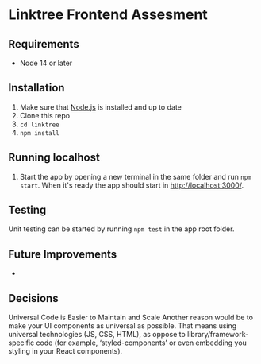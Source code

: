 # Linktree Frontend Assesment

## Requirements

* Node 14 or later

## Installation
1. Make sure that [Node.js](https://nodejs.org/en/download/) is installed and up to date
2. Clone this repo
3. `cd linktree`
4. `npm install`

## Running localhost

1. Start the app by opening a new terminal in the same folder and run `npm start`.  When it's ready the app should start in [http://localhost:3000/](http://localhost:3000/).

## Testing

Unit testing can be started by running `npm test` in the app root folder.

## Future Improvements
* 

## Decisions

Universal Code is Easier to Maintain and Scale
Another reason would be to make your UI components as universal as possible. That means using universal technologies (JS, CSS, HTML), as oppose to library/framework-specific code (for example, ‘styled-components’ or even embedding you styling in your React components).